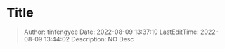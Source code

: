 # Title <!-- omit in toc -->

> Author: tinfengyee
> Date: 2022-08-09 13:37:10
> LastEditTime: 2022-08-09 13:44:02
> Description: NO Desc


